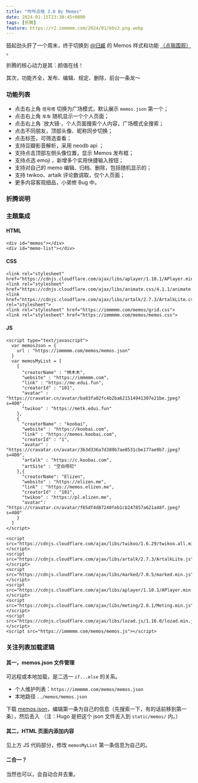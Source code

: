 ```yaml
---
title: "哔哔点啥 3.0 By Memos"
date: 2024-01-15T23:30:45+0800
tags: [折腾]
feature: https://r2.immmmm.com/2024/01/bbv3.png.webp
---
```


鼓起劲头肝了一个周末，终于切换到 [@归臧](https://nuoea.com/) 的 Memos 样式和功能 [（点我围观）](https://immmmm.com/bb/) 。

折腾的核心动力是其：颜值在线！

其次，功能齐全，发布、编辑、规定、删除，前台一条龙～

<!--more-->

### 功能列表

- 点击右上角 `信号塔` 切换为广场模式，默认展示 `memos.json` 第一个；
- 点击右上角 `车车` 随机显示一个个人页面；
- 点击右上角 `放大镜·，个人页面搜索个人内容，广场模式全搜索；
- 点击不同朋友，顶部头像、昵称同步切换；
- 点击标签，可筛选查看；
- 支持豆瓣影音解析，采用 neodb api ；
- 支持点击顶部左侧头像位置，显示 Memos 发布框；
- 支持点选 emoji ，新增多个实用快捷输入按钮；
- 支持对自己的 memo 编辑、归档、删除，包括随机显示的；
- 支持 twikoo、artalk 评论数调取，仅个人页面；
- 更多内容客观细品，小弟修 Bug 中。

### 折腾说明

### 主题集成

#### HTML

```
<div id="memos"></div>
<div id="memo-list"></div>
```

#### CSS

```
<link rel="stylesheet" href="https://cdnjs.cloudflare.com/ajax/libs/aplayer/1.10.1/APlayer.min.css">
<link rel="stylesheet" href="https://cdnjs.cloudflare.com/ajax/libs/animate.css/4.1.1/animate.min.css">
<link href="https://cdnjs.cloudflare.com/ajax/libs/artalk/2.7.3/ArtalkLite.css" rel="stylesheet">
<link rel="stylesheet" href="https://immmmm.com/memos/grid.css">
<link rel="stylesheet" href="https://immmmm.com/memos/memos.css">
```

#### JS

```
<script type="text/javascript">
  var memosJson = {
    url : "https://immmmm.com/memos/memos.json"
  }
  var memosMyList = [
    {
      "creatorName" : "林木木",
      "website" : "https://immmmm.com",
      "link" : "https://me.edui.fun",
      "creatorId" : "101",
      "avatar" : "https://cravatar.cn/avatar/ba83fa02fc4b2ba621514941307e21be.jpeg?s=400",
      "twikoo" : "https://metk.edui.fun"
    },
    {
      "creatorName" : "koobai",
      "website" : "https://koobai.com",
      "link" : "https://memos.koobai.com",
      "creatorId" : "1",
      "avatar" : "https://cravatar.cn/avatar/3b3d336a7d389b7ae8531cbe177ae9b7.jpeg?s=400",
      "artalk" : "https://c.koobai.com",
      "artSite" : "空白唠叨"
    },{
      "creatorName": "Elizen",
      "website" : "https://elizen.me",
      "link" : "https://memos.elizen.me",
      "creatorId" : "101",
      "twikoo" : "https://pl.elizen.me",
      "avatar": "https://cravatar.cn/avatar/f65df4d87240feb1cb247857a621a48f.jpeg?s=400"
    }
  ]
</script>
```

```
<script src="https://cdnjs.cloudflare.com/ajax/libs/twikoo/1.6.29/twikoo.all.min.js"></script>
<script src="https://cdnjs.cloudflare.com/ajax/libs/artalk/2.7.3/ArtalkLite.js"></script>
<script src="https://cdnjs.cloudflare.com/ajax/libs/marked/7.0.5/marked.min.js"></script>
<script src="https://cdnjs.cloudflare.com/ajax/libs/aplayer/1.10.1/APlayer.min.js"></script>
<script src="https://cdnjs.cloudflare.com/ajax/libs/meting/2.0.1/Meting.min.js"></script>
<script src="https://cdnjs.cloudflare.com/ajax/libs/lozad.js/1.16.0/lozad.min.js"></script>
<script src="https://immmmm.com/memos/memos.js"></script>
```

### 关注列表加载逻辑

#### 其一，memos.json 文件管理

可远程或本地加载，是二选一 `if...else` 的关系。

- 个人维护列表：`https://immmmm.com/memos/memos.json`
- 本地路径 `../memos/memos.json`

下载 [memos.json](https://immmmm.com/memos/memos.json)，编辑第一条为自己的信息（先搜索一下，有的话前移到第一条），然后丢入 （注：Hugo 是把这个 json 文件丢入到 `static/memos/` 内。）

#### 其二，HTML 页面内添加内容

见上方 JS 代码部分，修改 `memosMyList` 第一条信息为自己的。

#### 二合一？

当然也可以，会自动合并去重。